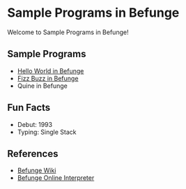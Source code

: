 # Sample Programs in Befunge

Welcome to Sample Programs in Befunge!

## Sample Programs

- [Hello World in Befunge](https://therenegadecoder.com/code/hello-world-in-befunge/)
- [Fizz Buzz in Befunge](https://sample-programs.therenegadecoder.com/projects/fizz-buzz/befunge/)
- Quine in Befunge

## Fun Facts

- Debut: 1993
- Typing: Single Stack

## References

- [Befunge Wiki](https://en.wikipedia.org/wiki/Befunge)
- [Befunge Online Interpreter](https://www.bedroomlan.org/tools/befunge-playground#prog=hello,mode=run)
